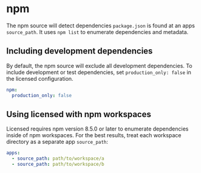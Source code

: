 # npm

The npm source will detect dependencies `package.json` is found at an apps `source_path`.  It uses `npm list` to enumerate dependencies and metadata.

## Including development dependencies

By default, the npm source will exclude all development dependencies. To include development or test dependencies, set `production_only: false` in the licensed configuration.

```yml
npm:
  production_only: false
```

## Using licensed with npm workspaces

Licensed requires npm version 8.5.0 or later to enumerate dependencies inside of npm workspaces.  For the best results, treat each workspace directory as a separate app `source_path`:

```yml
apps:
  - source_path: path/to/workspace/a
  - source_path: path/to/workspace/b
```
